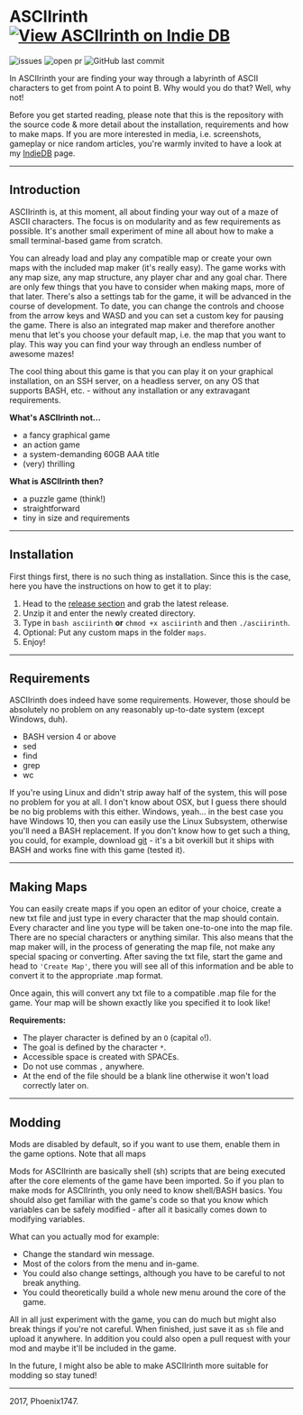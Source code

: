 # ASCIIrinth [![View ASCIIrinth on Indie DB](http://media.indiedb.com/images/global/indiedb.png)](http://www.indiedb.com/games/asciirinth)
![issues](https://img.shields.io/github/issues/Phoenix1747/ASCIIrinth.svg?style=flat-square) ![open pr](https://img.shields.io/github/issues-pr-raw/phoenix1747/ASCIIrinth.svg?style=flat-square) ![GitHub last commit](https://img.shields.io/github/last-commit/phoenix1747/ASCIIrinth.svg?style=flat-square)

In ASCIIrinth your are finding your way through a labyrinth of ASCII characters to get from point A to point B. Why would you do that? Well, why not!

Before you get started reading, please note that this is the repository with the source code & more detail about the installation, requirements and how to make maps. If you are more interested in media, i.e. screenshots, gameplay or nice random articles, you're warmly invited to have a look at my [IndieDB](http://www.indiedb.com/games/asciirinth) page.

---

## Introduction

ASCIIrinth is, at this moment, all about finding your way out of a maze of ASCII characters. The focus is on modularity and as few requirements as possible. It's another small experiment of mine all about how to make a small terminal-based game from scratch.

You can already load and play any compatible map or create your own maps with the included map maker (it's really easy). The game works with any map size, any map structure, any player char and any goal char. There are only few things that you have to consider when making maps, more of that later. There's also a settings tab for the game, it will be advanced in the course of development. To date, you can change the controls and choose from the arrow keys and WASD and you can set a custom key for pausing the game. There is also an integrated map maker and therefore another menu that let's you choose your default map, i.e. the map that you want to play. This way you can find your way through an endless number of awesome mazes!

The cool thing about this game is that you can play it on your graphical installation, on an SSH server, on a headless server, on any OS that supports BASH, etc. - without any installation or any extravagant requirements.

**What's ASCIIrinth not...**
- a fancy graphical game
- an action game
- a system-demanding 60GB AAA title
- (very) thrilling

**What is ASCIIrinth then?**
- a puzzle game (think!)
- straightforward
- tiny in size and requirements

---

## Installation

First things first, there is no such thing as installation. Since this is the case, here you have the instructions on how to get it to play:

1. Head to the [release section](https://github.com/Phoenix1747/asciirinth/releases) and grab the latest release.
2. Unzip it and enter the newly created directory.
3. Type in `bash asciirinth` **or** `chmod +x asciirinth` and then `./asciirinth`.
4. Optional: Put any custom maps in the folder `maps`.
5. Enjoy!

---

## Requirements

ASCIIrinth does indeed have some requirements. However, those should be absolutely no problem on any reasonably up-to-date system (except Windows, duh).

* BASH version 4 or above
* sed
* find
* grep
* wc

If you're using Linux and didn't strip away half of the system, this will pose no problem for you at all. I don't know about OSX, but I guess there should be no big problems with this either. Windows, yeah... in the best case you have Windows 10, then you can easily use the Linux Subsystem, otherwise you'll need a BASH replacement. If you don't know how to get such a thing, you could, for example, download [git](https://git-scm.com/download/win) - it's a bit overkill but it ships with BASH and works fine with this game (tested it).

---

## Making Maps

You can easily create maps if you open an editor of your choice, create a new txt file and just type in every character that the map should contain. Every character and line you type will be taken one-to-one into the map file. There are no special characters or anything similar. This also means that the map maker will, in the process of generating the map file, not make any special spacing or converting. After saving the txt file, start the game and head to `'Create Map'`, there you will see all of this information and be able to convert it to the appropriate .map format.

Once again, this will convert any txt file to a compatible .map file for the game. Your map will be shown exactly like you specified it to look like!

**Requirements:**

* The player character is defined by an `O` (capital `o`!).
* The goal is defined by the character `*`.
* Accessible space is created with SPACEs.
* Do not use commas `,` anywhere.
* At the end of the file should be a blank line otherwise it won't load correctly later on.

---

## Modding

Mods are disabled by default, so if you want to use them, enable them in the game options. Note that all maps

Mods for ASCIIrinth are basically shell (sh) scripts that are being executed after the core elements of the game have been imported.
So if you plan to make mods for ASCIIrinth, you only need to know shell/BASH basics. You should also get familiar with the game's
code so that you know which variables can be safely modified - after all it basically comes down to modifying variables.

What can you actually mod for example:
* Change the standard win message.
* Most of the colors from the menu and in-game.
* You could also change settings, although you have to be careful to not break anything.
* You could theoretically build a whole new menu around the core of the game.

All in all just experiment with the game, you can do much but might also break things if you're not careful. When finished, just save it as `sh` file and upload it anywhere.
In addition you could also open a pull request with your mod and maybe it'll be included in the game.

In the future, I might also be able to make ASCIIrinth more suitable for modding so stay tuned!

---

2017, Phoenix1747.
